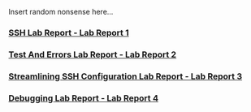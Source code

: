 Insert random nonsense here...

### [SSH Lab Report - Lab Report 1](https://thestralmoon.github.io/cse15l-lab-reports/SSH%20Lab%20Report)

### [Test And Errors Lab Report - Lab Report 2](https://thestralmoon.github.io/cse15l-lab-reports/Tests%20And%20Errors%20Lab%20Report)

### [Streamlining SSH Configuration Lab Report - Lab Report 3](https://thestralmoon.github.io/cse15l-lab-reports/Streamlining%20SSH%20Configuration%20Lab%20Report)

### [Debugging Lab Report - Lab Report 4](https://thestralmoon.github.io/cse15l-lab-reports/Debugging%20Lab%20Report)